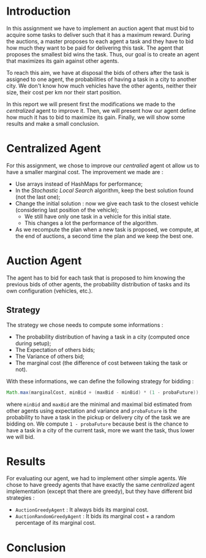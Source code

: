# Introduction

In this assignment we have to implement an auction agent that must bid to acquire some tasks to deliver such that it has a maximum reward. During the auctions, a master proposes to each agent a task and they have to bid how much they want to be paid for delivering this task. The agent that proposes the smallest bid wins the task. Thus, our goal is to create an agent that maximizes its gain against other agents.

To reach this aim, we have at disposal the bids of others after the task is assigned to one agent, the probabilities of having a task in a city to another city. We don't know how much vehicles have the other agents, neither their size, their cost per km nor their start position.

In this report we will present first the modifications we made to the *centralized* agent to improve it. Then, we will present how our agent define how much it has to bid to maximize its gain. Finally, we will show some results and make a small conclusion.

# Centralized Agent

For this assignment, we chose to improve our *centralied* agent ot allow us to have a smaller marginal cost. The improvement we made are :

- Use arrays instead of HashMaps for performance;
- In the *Stochastic Local Search* algorithm, keep the best solution found (not the last one);
- Change the initial solution : now we give each task to the closest vehicle (considering last position of the vehicle);
    - We still have only one task in a vehicle for this initial state.
    - This changes a lot the performance of the algorithm.
- As we recompute the plan when a new task is proposed, we compute, at the end of auctions, a second time the plan and we keep the best one.

# Auction Agent

The agent has to bid for each task that is proposed to him knowing the previous bids of other agents, the probability distribution of tasks and its own configuration (vehicles, etc.).

## Strategy

The strategy we chose needs to compute some informations :

- The probability distribution of having a task in a city (computed once during setup);
- The Expectation of others bids;
- The Variance of others bid;
- The marginal cost (the difference of cost between taking the task or not).

With these informations, we can define the following strategy for bidding :

```java
Math.max(marginalCost, minBid + (maxBid - minBid) * (1 - probaFuture));
```

where ```minBid``` and ```maxBid``` are the minimal and maximal bid estimated from other agents using expectation and variance and ```probaFuture``` is the probability to have a task in the pickup or delivery city of the task we are bidding on. We compute ```1 - probaFuture``` because best is the chance to have a task in a city of the current task, more we want the task, thus lower we will bid.

# Results

For evaluating our agent, we had to implement other simple agents. We chose to have greedy agents that have exactly the same *centralized* agent implementation (except that there are greedy), but they have different bid strategies :

- ```AuctionGreedyAgent``` : It always bids its marginal cost.
- ```AuctionRandomGreedyAgent``` : It bids its marginal cost + a random percentage of its marginal cost.


# Conclusion
